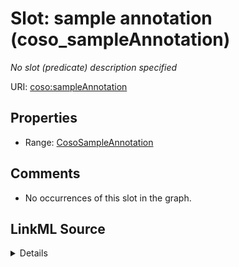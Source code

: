 

# Slot: sample annotation (coso_sampleAnnotation)


_No slot (predicate) description specified_







URI: [coso:sampleAnnotation](http://w3id.org/coso/v1/contaminoso#sampleAnnotation)



<!-- no inheritance hierarchy -->








## Properties

* Range: [CosoSampleAnnotation](../classes/CosoSampleAnnotation.md)





## Comments

* No occurrences of this slot in the graph.



## LinkML Source

<details>

```yaml
name: coso_sampleAnnotation
description: No slot (predicate) description specified
title: sample annotation
comments:
- No occurrences of this slot in the graph.
from_schema: sawgraph-kg
rank: 1000
domain: coso_MaterialSample
slot_uri: coso:sampleAnnotation
alias: coso_sampleAnnotation
range: coso_SampleAnnotation

```
</details>